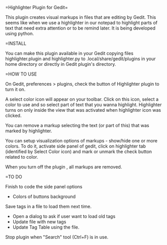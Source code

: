 =Highlighter Plugin for Gedit=

This plugin creates visual markups in files that are editing by Gedit. This seems like when we use a highlighter in our notepad to highlight parts of text that need extra attention or to be remind later.
It is being developed using python. 

=INSTALL

You can make this plugin available in your Gedit copying files highlighter.plugin and highlighter.py to .local/share/gedit/plugins in your home directory or directly in Gedit plugin's directory.

=HOW TO USE

On Gedit, preferences > plugins, check the button of Highlighter plugin to turn it on.

A select color icon will appear on your toolbar. Click on this icon, select a color to use and so select part of text that you wanna highlight. Highlighter turns on only inside the view that was activated when highlighter icon was clicked.

You can remove a markup selecting the text (or part of this) that was marked by highlighter.

You can setup visualization options of markups - show/hide one or more colors. To do it, activate side panel of gedit, click on highlighter tab (identified by Select Color icon) and mark or unmark the check button related to color.

When you turn off the plugin , all markups are removed.

=TO DO

Finish to code the side panel options
- Colors of buttons background

Save tags in a file to load them next time.
- Open a dialog to ask if user want to load old tags
- Update file with new tags
- Update Tag Table using the file.

Stop plugin when "Search" tool (Ctrl+F) is in use.
